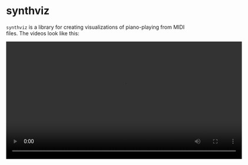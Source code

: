 # synthviz

`synthviz` is a library for creating visualizations of piano-playing from MIDI files. The videos look like this:

<video src="https://replicate.com/api/models/jxmorris12/piano-transcription/files/85c361bf-41cb-4a33-bc70-3d195cf23b90/output.mp4" width="640">

Right now, synthviz just provides a Python API. Command-line API is hopefully coming soon!

## Requirements

### system requirements

You'll need to install a couple of tools that make rendering this video possible:

1. [ffmpeg](https://ffmpeg.org) (creates video from audio and image video frames) - on Ubuntu, `sudo apt-get install ffmpeg`
2. [timidity](http://timidity.sourceforge.net/install.html) (synthesizes piano audio from MIDI) - on Ubuntu, `sudo apt-get install timidity`

### python package requirements

Install this package via `pypi`: 

```bash
pip install synthviz
```

## Usage

You can use synthviz through the Python API:

```python
from synthviz import create_video

create_video('river.midi') # provide str path of MIDI file
```

## Options

The `create_video` function provides a lot of of options:

```python
def create_video(input_midi: str, 
		video_filename = "output.mp4",
		image_width	= 1280,
		image_height = 720,
		black_key_height = 2/3,
		falling_note_color = [75, 105, 177], # default: darker blue
		pressed_key_color = [197, 208, 231], # default: lighter blue
		vertical_speed = 1/4,
		fps = 20
	) 
```

- `input_midi` (str): path to MIDI file
- `video_filename` (str): path to output video, synthviz will write the video here
- `image_width` (int): width of output video in px
- `image_height` (int): height of output video in px
- `black_key_height` (float): height of black keys as a percentage of piano height 
- `falling_note_color` (Tuple[int]): color of falling keys in video, list of three RGB integers
- `pressed_key_color` (Tuple[int]): color of pressed-down keys in video, list of three RGB integers
- `vertical_speed` (float): the speed of the falling keys, fraction measured as main-image-heights per second
- `fps` (int): frames-per-second of output video


## Creating video from raw audio

With the help of the [`piano_transcription_inference`](https://github.com/qiuqiangkong/piano_transcription_inerence) library, you can make a cool video directly from raw audio! 

First, install that library via `pip install piano_transcription_inference`. Then run the following code:

```python
import librosa
import os
import pathlib

from piano_transcription_inference import PianoTranscription, sample_rate, load_audio
from synthviz import create_video

audio_input = 'my_audio.mp3'
midi_intermediate_filename = 'transcription.mid'
video_filename = 'output.mp4'

transcriptor = PianoTranscription(device='cuda', checkpoint_path='./model.pth')
audio, _ = librosa.core.load(str(audio_input), sr=sample_rate)
transcribed_dict = transcriptor.transcribe(audio, midi_intermediate_filename)
create_video(input_midi=midi_intermediate_filename, video_filename=video_filename)
```

# Credits

The synthviz library was originall adapted from [this blog post](https://pappubahry.com/misc/piano_diaries/synthesia/), 
"Making Synthesia-style videos in Ubuntu", written by David Barry. Thanks David!
